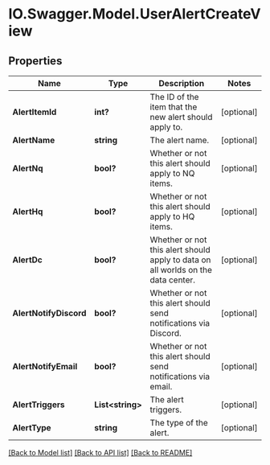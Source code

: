 # IO.Swagger.Model.UserAlertCreateView
## Properties

Name | Type | Description | Notes
------------ | ------------- | ------------- | -------------
**AlertItemId** | **int?** | The ID of the item that the new alert should apply to. | [optional] 
**AlertName** | **string** | The alert name. | [optional] 
**AlertNq** | **bool?** | Whether or not this alert should apply to NQ items. | [optional] 
**AlertHq** | **bool?** | Whether or not this alert should apply to HQ items. | [optional] 
**AlertDc** | **bool?** | Whether or not this alert should apply to data on all worlds on the data center. | [optional] 
**AlertNotifyDiscord** | **bool?** | Whether or not this alert should send notifications via Discord. | [optional] 
**AlertNotifyEmail** | **bool?** | Whether or not this alert should send notifications via email. | [optional] 
**AlertTriggers** | **List&lt;string&gt;** | The alert triggers. | [optional] 
**AlertType** | **string** | The type of the alert. | [optional] 

[[Back to Model list]](../README.md#documentation-for-models) [[Back to API list]](../README.md#documentation-for-api-endpoints) [[Back to README]](../README.md)

